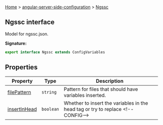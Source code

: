 [Home](./index) &gt; [angular-server-side-configuration](./angular-server-side-configuration.md) &gt; [Ngssc](./angular-server-side-configuration.ngssc.md)

## Ngssc interface

Model for ngssc.json.

<b>Signature:</b>

```typescript
export interface Ngssc extends ConfigVariables 
```

## Properties

|  Property | Type | Description |
|  --- | --- | --- |
|  [filePattern](./angular-server-side-configuration.ngssc.filepattern.md) | `string` | Pattern for files that should have variables inserted. |
|  [insertInHead](./angular-server-side-configuration.ngssc.insertinhead.md) | `boolean` | Whether to insert the variables in the head tag or try to replace &lt;<!-- -->!--CONFIG--<!-- -->&gt; |


